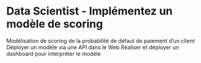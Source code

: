 # Data Scientist - Implémentez un modèle de scoring
Modélisation de scoring de la probabilité de défaut de paiement d’un client
Déployer un modèle via une API dans le Web
Réaliser et déployer un dashboard pour interpréter le modèle

